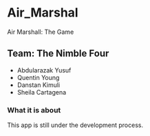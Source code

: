 # Air_Marshal
Air Marshall: The Game

## Team: The Nimble Four
- Abdularazak Yusuf
- Quentin Young
- Danstan Kimuli
- Sheila Cartagena

### What it is about
This app is still under the development process.
